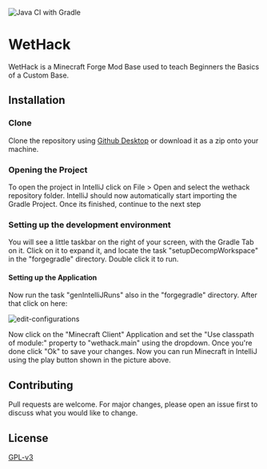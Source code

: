 ![Java CI with Gradle](https://github.com/weterandevelopment/wethack/workflows/Java%20CI%20with%20Gradle/badge.svg)
# WetHack

WetHack is a Minecraft Forge Mod Base used to teach Beginners the Basics of a Custom Base.

## Installation

### Clone

Clone the repository using [Github Desktop](https://desktop.github.com/) or download it as a zip onto your machine.

### Opening the Project

To open the project in IntelliJ click on File > Open and select the wethack repository folder.
IntelliJ should now automatically start importing the Gradle Project. Once its finished, continue to the next step

### Setting up the development environment

You will see a little taskbar on the right of your screen, with the Gradle Tab on it. Click on it to expand it, and locate the task "setupDecompWorkspace" in the "forgegradle" directory. Double click it to run.

#### Setting up the Application

Now run the task "genIntelliJRuns" also in the "forgegradle" directory. After that click on here:

![edit-configurations](https://i.konasclient.com/kbqylui1.png)

Now click on the "Minecraft Client" Application and set the "Use classpath of module:" property to "wethack.main" using the dropdown. Once you're done click "Ok" to save your changes. Now you can run Minecraft in IntelliJ using the play button shown in the picture above.


## Contributing
Pull requests are welcome. For major changes, please open an issue first to discuss what you would like to change.

## License
[GPL-v3](https://www.gnu.org/licenses/gpl-3.0.en.html)
